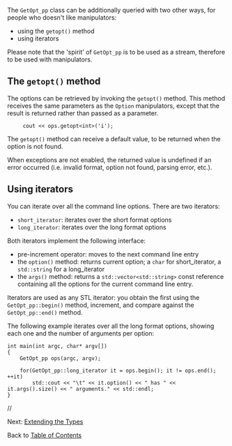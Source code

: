 The `GetOpt_pp` class can be additionally queried with two other ways, for people who doesn't like manipulators:
  * using the `getopt()` method
  * using iterators

Please note that the 'spirit' of `GetOpt_pp` is to be used as a stream, therefore to be used with manipulators.


## The `getopt()` method ##

The options can be retrieved by invoking the `getopt()` method. This method receives the same parameters as the `Option` manipulators, except that the result is returned rather than passed as a parameter.
```
     cout << ops.getopt<int>('i');
```
The `getopt()` method can receive a default value, to be returned when the option is not found.

When exceptions are not enabled, the returned value is undefined if an error occurred (i.e. invalid format, option not found, parsing error, etc.).


## Using iterators ##

You can iterate over all the command line options.
There are two iterators:
  * `short_iterator`: iterates over the short format options
  * `long_iterator`: iterates over the long format options

Both iterators implement the following interface:
  * pre-increment operator: moves to the next command line entry
  * the `option()` method: returns current option; a `char` for short\_iterator, a `std::string` for a long\_iterator
  * the `args()` method: returns a `std::vector<std::string>` const reference containing all the options for the current command line entry.

Iterators are used as any STL iterator: you obtain the first using the `GetOpt_pp::begin()` method, increment, and compare against the `GetOpt_pp::end()` method.


The following example iterates over all the long format options, showing each one and the number of arguments per option:

```
int main(int argc, char* argv[])
{
	GetOpt_pp ops(argc, argv);

	for(GetOpt_pp::long_iterator it = ops.begin(); it != ops.end(); ++it)
		std::cout << "\t" << it.option() << " has " << it.args().size() << " arguments." << std::endl;
}
```

//

Next: [Extending the Types](ExtendingTypes.md)

Back to [Table of Contents](Documentation.md)